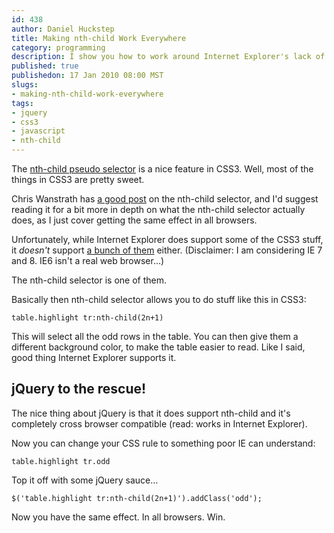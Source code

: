 ```yaml
--- 
id: 438
author: Daniel Huckstep
title: Making nth-child Work Everywhere
category: programming
description: I show you how to work around Internet Explorer's lack of CSS3's nth-child support with jQuery.
published: true
publishedon: 17 Jan 2010 08:00 MST
slugs: 
- making-nth-child-work-everywhere
tags: 
- jquery
- css3
- javascript
- nth-child
---
```

The [nth-child pseudo
selector](http://www.w3.org/TR/css3-selectors/#nth-child-pseudo) is a
nice feature in CSS3. Well, most of the things in CSS3 are pretty sweet.

Chris Wanstrath has [a good post](http://ozmm.org/posts/nth_child.html)
on the nth-child selector, and I'd suggest reading it for a bit more in
depth on what the nth-child selector actually does, as I just cover
getting the same effect in all browsers.

Unfortunately, while Internet Explorer does support some of the CSS3
stuff, it *doesn't* support [a bunch of
them](http://msdn.microsoft.com/en-us/library/cc351024(VS.85).aspx)
either. (Disclaimer: I am considering IE 7 and 8. IE6 isn't a real web
browser…)

The nth-child selector is one of them.

Basically then nth-child selector allows you to do stuff like this in
CSS3:

    table.highlight tr:nth-child(2n+1)

This will select all the odd rows in the table. You can then give them a
different background color, to make the table easier to read. Like I
said, good thing Internet Explorer supports it.

## jQuery to the rescue!

The nice thing about jQuery is that it does support nth-child and it's
completely cross browser compatible (read: works in Internet Explorer).

Now you can change your CSS rule to something poor IE can understand:

    table.highlight tr.odd

Top it off with some jQuery sauce…

    $('table.highlight tr:nth-child(2n+1)').addClass('odd');

Now you have the same effect. In all browsers. Win.
